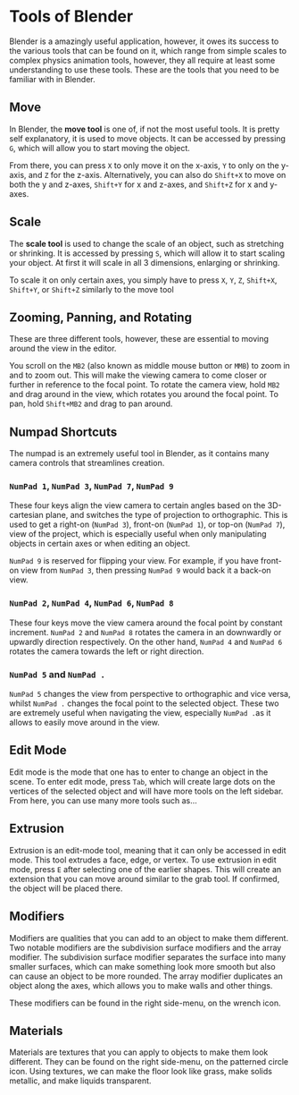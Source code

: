 # Tools of Blender

Blender is a amazingly useful application, however, it owes its success to the various tools that can be found on it, which range from simple scales to complex physics animation tools, however, they all require at least some understanding to use these tools. These are the tools that you need to be familiar with in Blender.

## Move

In Blender, the **move tool** is one of, if not the most useful tools. It is pretty self explanatory, it is used to move objects. It can be accessed by pressing `G`, which will allow you to start moving the object.

From there, you can press `X` to only move it on the x-axis, `Y` to only on the y-axis, and `Z` for the z-axis. Alternatively, you can also do `Shift+X` to move on both the y and z-axes, `Shift+Y` for x and z-axes, and `Shift+Z` for x and y-axes.

## Scale

The **scale tool** is used to change the scale of an object, such as stretching or shrinking. It is accessed by pressing `S`, which will allow it to start scaling your object. At first it will scale in all 3 dimensions, enlarging or shrinking.

To scale it on only certain axes, you simply have to press `X`, `Y`, `Z`, `Shift+X`, `Shift+Y`, or `Shift+Z` similarly to the move tool

## Zooming, Panning, and Rotating

These are three different tools, however, these are essential to moving around the view in the editor.

You scroll on the `MB2` (also known as middle mouse button or `MMB`) to zoom in and to zoom out. This will make the viewing camera to come closer or further in reference to the focal point. To rotate the camera view, hold `MB2` and drag around in the view, which rotates you around the focal point. To pan, hold `Shift+MB2` and drag to pan around.

## Numpad Shortcuts

The numpad is an extremely useful tool in Blender, as it contains many camera controls that streamlines creation. 

### `NumPad 1`,  `NumPad 3`,  `NumPad 7`,  `NumPad 9`

These four keys align the view camera to certain angles based on the 3D-cartesian plane, and switches the type of projection to orthographic. This is used to get a right-on (`NumPad 3`), front-on (`NumPad 1`), or top-on (`NumPad 7`), view of the project, which is especially useful when only manipulating objects in certain axes or when editing an object. 

`NumPad 9` is reserved for flipping your view. For example, if you have front-on view from `NumPad 3`, then pressing `NumPad 9` would back it a back-on view.

### `NumPad 2`,  `NumPad 4`,  `NumPad 6`,  `NumPad 8`

These four keys move the view camera around the focal point by constant increment. `NumPad 2` and `NumPad 8` rotates the camera in an downwardly or upwardly direction respectively. On the other hand, `NumPad 4` and `NumPad 6` rotates the camera towards the left or right direction.

### `NumPad 5` and `NumPad .`

`NumPad 5` changes the view from perspective to orthographic and vice versa, whilst `NumPad .` changes the focal point to the selected object. These two are extremely useful when navigating the view, especially `NumPad .`as it allows to easily move around in the view.

## Edit Mode

Edit mode is the mode that one has to enter to change an object in the scene. To enter edit mode, press `Tab`, which will create large dots on the vertices of the selected object and will have more tools on the left sidebar. From here, you can use many more tools such as…

## Extrusion

Extrusion is an edit-mode tool, meaning that it can only be accessed in edit mode. This tool extrudes a face, edge, or vertex. To use extrusion in edit mode, press `E` after selecting one of the earlier shapes. This will create an extension that you can move around similar to the grab tool. If confirmed, the object will be placed there.

## Modifiers

Modifiers are qualities that you can add to an object to make them different. Two notable modifiers are the subdivision surface modifiers and the array modifier. The subdivision surface modifier separates the surface into many smaller surfaces, which can make something look more smooth but also can cause an object to be more rounded. The array modifier duplicates an object along the axes, which allows you to make walls and other things.

These modifiers can be found in the right side-menu, on the wrench icon.

## Materials

Materials are textures that you can apply to objects to make them look different. They can be found on the right side-menu, on the patterned circle icon. Using textures, we can make the floor look like grass, make solids metallic, and make liquids transparent.
